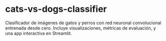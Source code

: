 # cats-vs-dogs-classifier
Clasificador de imágenes de gatos y perros con red neuronal convolucional entrenada desde cero. Incluye visualizaciones, métricas de evaluación, y una app interactiva en Streamlit.
